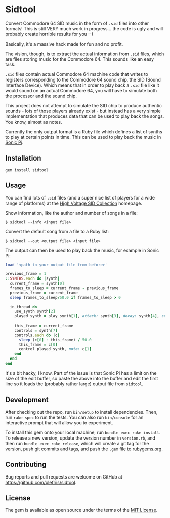 # Sidtool

Convert Commodore 64 SID music in the form of `.sid` files into other formats! This is still VERY
much work in progress... the code is ugly and will probably create horrible results for you :-)

Basically, it's a massive hack made for fun and no profit.

The vision, though, is to extract the actual information from `.sid` files, which are files storing
music for the Commodore 64. This sounds like an easy task.

`.sid` files contain actual Commodore 64 machine code that writes to registers corresponding to the
Commodore 64 sound chip, the SID (Sound Interface Device). Which means that in order to play back a
`.sid` file like it would sound on an actual Commodore 64, you will have to simulate both the
processor and the sound chip.

This project does not attempt to simulate the SID chip to produce authentic sounds - lots of those
players already exist - but instead has a very simple implementation that produces data that can be
used to play back the songs. You know, almost as notes.

Currently the only output format is a Ruby file which defines a list of synths to play at certain
points in time. This can be used to play back the music in [Sonic Pi](https://sonic-pi.net).

## Installation

    gem install sidtool

## Usage

You can find lots of `.sid` files (and a super nice list of players for a wide range of platforms)
at the [High Voltage SID Collection](https://www.hvsc.c64.org) homepage.

Show information, like the author and number of songs in a file:

    $ sidtool --info <input file>

Convert the default song from a file to a Ruby list:

    $ sidtool --out <output file> <input file>

The output can then be used to play back the music, for example in Sonic Pi:

```ruby
load '<path to your output file from before>'

previous_frame = 1
::SYNTHS.each do |synth|
  current_frame = synth[0]
  frames_to_sleep = current_frame - previous_frame
  previous_frame = current_frame
  sleep frames_to_sleep/50.0 if frames_to_sleep > 0
  
  in_thread do
    use_synth synth[2]
    played_synth = play synth[1], attack: synth[3], decay: synth[4], sustain: synth[5], release: synth[6]
    
    this_frame = current_frame
    controls = synth[7]
    controls.each do |c|
      sleep (c[0] - this_frame) / 50.0
      this_frame = c[0]
      control played_synth, note: c[1]
    end
  end
end
```

It's a bit hacky, I know. Part of the issue is that Sonic Pi has a limit on the size of the edit buffer,
so paste the above into the buffer and edit the first line so it loads the (probably rather large)
output file from `sidtool`.

## Development

After checking out the repo, run `bin/setup` to install dependencies. Then, run `rake spec` to
run the tests. You can also run `bin/console` for an interactive prompt that will allow you to
experiment.

To install this gem onto your local machine, run `bundle exec rake install`. To release a new
version, update the version number in `version.rb`, and then run `bundle exec rake release`,
which will create a git tag for the version, push git commits and tags, and push the `.gem` file
to [rubygems.org](https://rubygems.org).

## Contributing

Bug reports and pull requests are welcome on GitHub at https://github.com/olefriis/sidtool.

## License

The gem is available as open source under the terms of the [MIT License](https://opensource.org/licenses/MIT).
